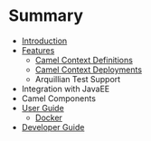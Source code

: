 # Summary

* [Introduction](README.md)
* [Features](features/README.md)
   * [Camel Context Definitions](features/camel-context-definitions.md)
   * [Camel Context Deployments](features/camel-context-deployments.md)
   * Arquillian Test Support
* Integration with JavaEE
* Camel Components
* [User Guide](user_guide/README.md)
   * [Docker](user_guide/docker.md)
* [Developer Guide](developer_guide/README.md)

